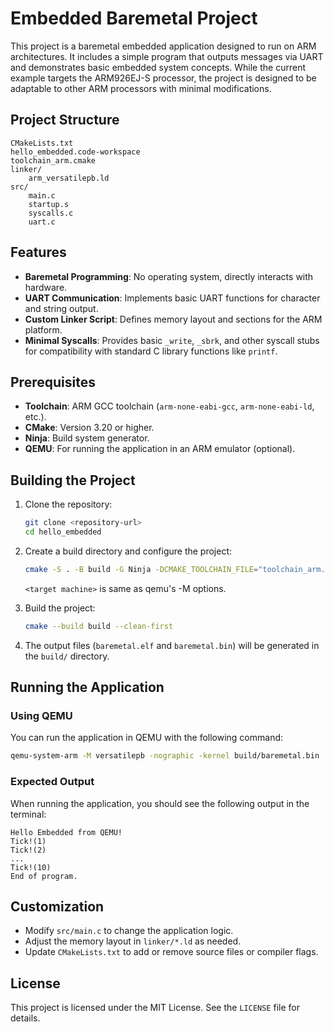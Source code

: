 # Embedded Baremetal Project

This project is a baremetal embedded application designed to run on ARM architectures. It includes a simple program that outputs messages via UART and demonstrates basic embedded system concepts. While the current example targets the ARM926EJ-S processor, the project is designed to be adaptable to other ARM processors with minimal modifications.

## Project Structure

```
CMakeLists.txt
hello_embedded.code-workspace
toolchain_arm.cmake
linker/
    arm_versatilepb.ld
src/
    main.c
    startup.s
    syscalls.c
    uart.c
```

## Features

- **Baremetal Programming**: No operating system, directly interacts with hardware.
- **UART Communication**: Implements basic UART functions for character and string output.
- **Custom Linker Script**: Defines memory layout and sections for the ARM platform.
- **Minimal Syscalls**: Provides basic `_write`, `_sbrk`, and other syscall stubs for compatibility with standard C library functions like `printf`.

## Prerequisites

- **Toolchain**: ARM GCC toolchain (`arm-none-eabi-gcc`, `arm-none-eabi-ld`, etc.).
- **CMake**: Version 3.20 or higher.
- **Ninja**: Build system generator.
- **QEMU**: For running the application in an ARM emulator (optional).

## Building the Project

1. Clone the repository:
   ```bash
   git clone <repository-url>
   cd hello_embedded
   ```

2. Create a build directory and configure the project:
   ```bash
   cmake -S . -B build -G Ninja -DCMAKE_TOOLCHAIN_FILE="toolchain_arm.cmake" -DTARGET_MACHINE="<target machine>"
   ```
   
   `<target machine>` is same as qemu's -M options.

3. Build the project:
   ```bash
   cmake --build build --clean-first
   ```

4. The output files (`baremetal.elf` and `baremetal.bin`) will be generated in the `build/` directory.

## Running the Application

### Using QEMU

You can run the application in QEMU with the following command:
```bash
qemu-system-arm -M versatilepb -nographic -kernel build/baremetal.bin
```

### Expected Output

When running the application, you should see the following output in the terminal:
```
Hello Embedded from QEMU!
Tick!(1)
Tick!(2)
...
Tick!(10)
End of program.
```

## Customization

- Modify `src/main.c` to change the application logic.
- Adjust the memory layout in `linker/*.ld` as needed.
- Update `CMakeLists.txt` to add or remove source files or compiler flags.

## License

This project is licensed under the MIT License. See the `LICENSE` file for details.
